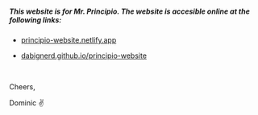 ##### This website is for Mr. Principio. The website is accesible online at the following links:

- <a href="https://principio-website.netlify.app/" target="_blank">principio-website.netlify.app</a>

- <a href="https://dabignerd.github.io/principio-website/" target="_blank">dabignerd.github.io/principio-website</a>

&nbsp;

Cheers,

Dominic ✌
